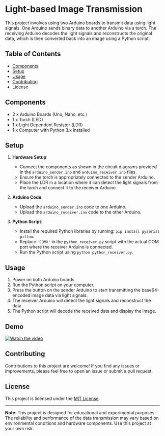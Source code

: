 # Light-based Image Transmission

This project involves using two Arduino boards to transmit data using light signals. One Arduino sends binary data to another Arduino via a torch. The receiving Arduino decodes the light signals and reconstructs the original data, which is then converted back into an image using a Python script.

## Table of Contents
- [Components](#components)
- [Setup](#setup)
- [Usage](#usage)
- [Contributing](#contributing)
- [License](#license)

## Components
- 2 x Arduino Boards (Uno, Nano, etc.)
- 1 x Torch (LED)
- 1 x Light Dependent Resistor (LDR)
- 1 x Computer with Python 3.x installed

## Setup
1. **Hardware Setup**:
   - Connect the components as shown in the circuit diagrams provided in the `arduino_sender.ino` and `arduino_receiver.ino` files.
   - Ensure the torch is appropriately connected to the sender Arduino.
   - Place the LDR in a location where it can detect the light signals from the torch and connect it to the receiver Arduino.

2. **Arduino Code**:
   - Upload the `arduino_sender.ino` code to one Arduino.
   - Upload the `arduino_receiver.ino` code to the other Arduino.

3. **Python Script**:
   - Install the required Python libraries by running: `pip install pyserial pillow`.
   - Replace `'COMX'` in the `python_receiver.py` script with the actual COM port where the receiver Arduino is connected.
   - Run the Python script using `python python_receiver.py`.

## Usage
1. Power on both Arduino boards.
2. Run the Python script on your computer.
3. Press the button on the sender Arduino to start transmitting the base64-encoded image data via light signals.
4. The receiver Arduino will detect the light signals and reconstruct the data.
5. The Python script will decode the received data and display the image.

## Demo
[![Watch the video](https://img.youtube.com/vi/5WTtBRAi60c/0.jpg)](https://www.youtube.com/watch?v=5WTtBRAi60c)




## Contributing
Contributions to this project are welcome! If you find any issues or improvements, please feel free to open an issue or submit a pull request.

## License
This project is licensed under the [MIT License](LICENSE).

---

**Note**: This project is designed for educational and experimental purposes. The reliability and performance of the data transmission may vary based on environmental conditions and hardware components. Use this project at your own risk.
